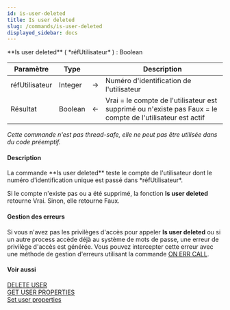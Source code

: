 ```yaml
---
id: is-user-deleted
title: Is user deleted
slug: /commands/is-user-deleted
displayed_sidebar: docs
---
```


<!--REF #_command_.Is user deleted.Syntax-->**Is user deleted** ( *réfUtilisateur* ) : Boolean<!-- END REF-->
<!--REF #_command_.Is user deleted.Params-->
| Paramètre | Type |  | Description |
| --- | --- | --- | --- |
| réfUtilisateur | Integer | &#8594;  | Numéro d'identification de l'utilisateur |
| Résultat | Boolean | &#8592; | Vrai = le compte de l'utilisateur est supprimé ou n'existe pas Faux = le compte de l'utilisateur est actif |

<!-- END REF-->

*Cette commande n'est pas thread-safe, elle ne peut pas être utilisée dans du code préemptif.*


#### Description 

<!--REF #_command_.Is user deleted.Summary-->La commande **Is user deleted** teste le compte de l'utilisateur dont le numéro d'identification unique est passé dans *réfUtilisateur*.<!-- END REF-->

Si le compte n'existe pas ou a été supprimé, la fonction **Is user deleted** retourne Vrai. Sinon, elle retourne Faux.

#### Gestion des erreurs 

Si vous n'avez pas les privilèges d'accès pour appeler **Is user deleted** ou si un autre process accède déjà au système de mots de passe, une erreur de privilège d'accès est générée. Vous pouvez intercepter cette erreur avec une méthode de gestion d'erreurs utilisant la commande [ON ERR CALL](on-err-call.md).

#### Voir aussi 

[DELETE USER](delete-user.md)  
[GET USER PROPERTIES](get-user-properties.md)  
[Set user properties](set-user-properties.md)  